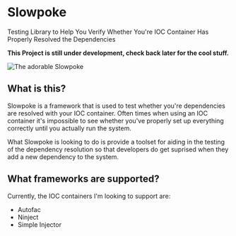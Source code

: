 Slowpoke
========

Testing Library to Help You Verify Whether You're IOC Container Has Properly Resolved the Dependencies

**This Project is still under development, check back later for the cool stuff.**

![The adorable Slowpoke](https://github.com/holymoo/Slowpoke/blob/master/Documentation/Slowpoke.png?raw=true)

What is this?
-------------

Slowpoke is a framework that is used to test whether you're dependencies are resolved with your IOC container. Often times when using an IOC container it's impossible to see whether you've properly set up everything correctly until you actually run the system. 

What Slowpoke is looking to do is provide a toolset for aiding in the testing of the dependency resolution so that developers do get suprised when they add a new dependency to the system.

What frameworks are supported?
------------------------------

Currently, the IOC containers I'm looking to support are:
  - Autofac
  - Ninject
  - Simple Injector
